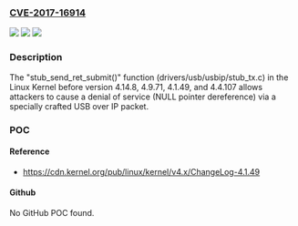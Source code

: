 ### [CVE-2017-16914](https://cve.mitre.org/cgi-bin/cvename.cgi?name=CVE-2017-16914)
![](https://img.shields.io/static/v1?label=Product&message=Linux%20Kernel&color=blue)
![](https://img.shields.io/static/v1?label=Version&message=n%2Fa&color=blue)
![](https://img.shields.io/static/v1?label=Vulnerability&message=Denial%20of%20service%20(NULL%20pointer%20dereference)&color=brighgreen)

### Description

The "stub_send_ret_submit()" function (drivers/usb/usbip/stub_tx.c) in the Linux Kernel before version 4.14.8, 4.9.71, 4.1.49, and 4.4.107 allows attackers to cause a denial of service (NULL pointer dereference) via a specially crafted USB over IP packet.

### POC

#### Reference
- https://cdn.kernel.org/pub/linux/kernel/v4.x/ChangeLog-4.1.49

#### Github
No GitHub POC found.

